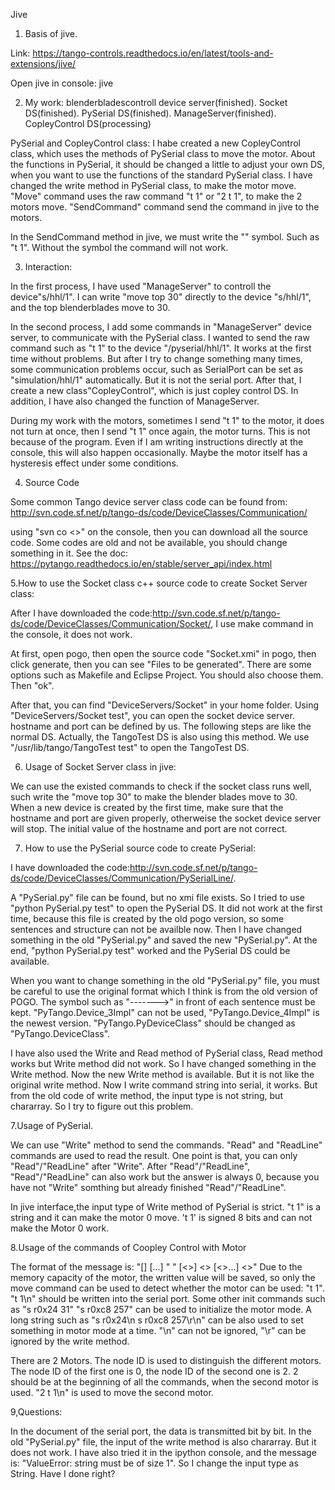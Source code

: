 Jive 

1. Basis of jive.

Link: https://tango-controls.readthedocs.io/en/latest/tools-and-extensions/jive/

Open jive in console: jive


2. My work: blenderbladescontroll device server(finished). Socket DS(finished). PySerial DS(finished). ManageServer(finished). CopleyControl DS(processing)

PySerial and CopleyControl class:
I habe created a new CopleyControl class, which uses the methods of PySerial class to move the motor.
About the functions in PySerial, it should be changed a little to adjust your own DS, when you want to use the functions of the standard PySerial class. I have changed the write method in PySerial class, to make the motor move. "Move" command uses the raw command "t 1" or "2 t 1", to make the 2 motors move. "SendCommand" command send the command in jive to the motors.

In the SendCommand method in jive, we must write the "" symbol. Such as "t 1". Without the symbol the command will not work.


3. Interaction:

In the first process, I have used "ManageServer" to controll the device"s/hhl/1". I can write "move top 30" directly to the device "s/hhl/1", and the top blenderblades move to 30. 

In the second process, I add some commands in "ManageServer" device server, to communicate with the PySerial class. I wanted to send the raw command such as "t 1" to the device "/pyserial/hhl/1". It works at the first time without problems. But after I try to change something many times, some communication problems occur, such as SerialPort can be set as "simulation/hhl/1" automatically. But it is not the serial port. After that, I create a new class"CopleyControl", which is just copley control DS. In addition, I have also changed the function of ManageServer.

During my work with the motors, sometimes I send "t 1" to the motor, it does not turn at once, then I send "t 1" once again, the motor turns. This is not because of the program. Even if I am writing instructions directly at the console, this will also happen occasionally. Maybe the motor itself has a hysteresis effect under some conditions.


4. Source Code

Some common Tango device server class code can be found from:
http://svn.code.sf.net/p/tango-ds/code/DeviceClasses/Communication/

using "svn co <<link>>" on the console, then you can download all the source code. Some codes are old and not be available, you should change something in it. See the doc: https://pytango.readthedocs.io/en/stable/server_api/index.html


5.How to use the Socket class c++ source code to create Socket Server class:

After I have downloaded the code:http://svn.code.sf.net/p/tango-ds/code/DeviceClasses/Communication/Socket/, I use make command in the console, it does not work. 

At first, open pogo, then open the source code "Socket.xmi" in pogo, then click generate, then you can see "Files to be generated". There are some options such as Makefile and Eclipse Project. You should also choose them. Then "ok".

After that, you can find "DeviceServers/Socket" in your home folder. Using "DeviceServers/Socket test", you can open the socket device server. hostname and port can be defined by us. The following steps are like the normal DS.
Actually, the TangoTest DS is also using this method. We use "/usr/lib/tango/TangoTest test" to open the TangoTest DS.

6. Usage of Socket Server class in jive:
 
We can use the existed commands to check if the socket class runs well, such write the "move top 30" to make the blender blades move to 30.  
When a new device is created by the first time, make sure that the hostname and port are given properly, otherweise the socket device server will stop. The initial value of the hostname and port are not correct.

7. How to use the PySerial source code to create PySerial:

I have downloaded the code:http://svn.code.sf.net/p/tango-ds/code/DeviceClasses/Communication/PySerialLine/.

A "PySerial.py" file can be found, but no xmi file exists. So I tried to use "python PySerial.py test" to open the PySerial DS. It did not work at the first time, because this file is created by the old pogo version, so some sentences and structure can not be availble now. Then I have changed something in the old "PySerial.py" and saved the new "PySerial.py". At the end, "python PySerial.py test" worked and the PySerial DS could be available. 

When you want to change something in the old "PySerial.py" file, you must be careful to use the original format which I think is from the old version of POGO. The symbol such as "------->" in front of each sentence must be kept.  "PyTango.Device_3Impl"  can not be used, "PyTango.Device_4Impl" is the newest version. "PyTango.PyDeviceClass" should be changed as "PyTango.DeviceClass".

I have also used the Write and Read method of PySerial class, Read method works but Write method did not work. So I have changed something in the Write method. Now the new Write method is available. But it is not like the original write method. Now I write command string into serial,  it works. But from the old code of write method, the input type is not string, but chararray. So I try to figure out this problem.


7.Usage of PySerial.

We can use "Write" method to send the commands. "Read" and "ReadLine" commands are used to read the result. One point is that, you can only "Read"/"ReadLine" after "Write". After "Read"/"ReadLine", "Read"/"ReadLine" can also work but the answer is always 0, because you have not "Write" somthing but already finished "Read"/"ReadLine".

In jive interface,the input type of Write method of PySerial is strict. "t 1" is a string and it can make the motor 0 move. 't 1' is signed 8 bits and can not make the Motor 0 work.

8.Usage of the commands of Coopley Control with Motor

The format of the message is:
"[<optional node ID>] <command code> [<command specific parameters>...] <CR>"
 " [<<optional node ID>>] <<command code>> [<<command specific parameters>>...] <<CR>>"
Due to the memory capacity of the motor, the written value will be saved, so only the move command can be used to detect whether the motor can be used: "t 1". "t 1\n" should be written into the serial port. Some other init commands such as "s r0x24 31" "s r0xc8 257" can be used to initialize the motor mode. A long string such as "s r0x24\n s r0xc8 257\r\n" can be also used to set something in motor mode at a time. "\n" can not be ignored, "\r" can be ignored by the write method. 

There are 2 Motors. The node ID is used to distinguish the different motors. The node ID of the first one is 0, the node ID of the second one is 2. 2 should be at the beginning of all the commands, when the second motor is used. "2 t 1\n" is used to move the second motor. 

9,Questions:

In the document of the serial port, the data is transmitted bit by bit. In the old "PySerial.py" file, the input of the write method is also chararray. But it does not work. I have also tried it in the ipython console, and the message is: "ValueError: string must be of size 1". So I change the input type as String. Have I done right?

